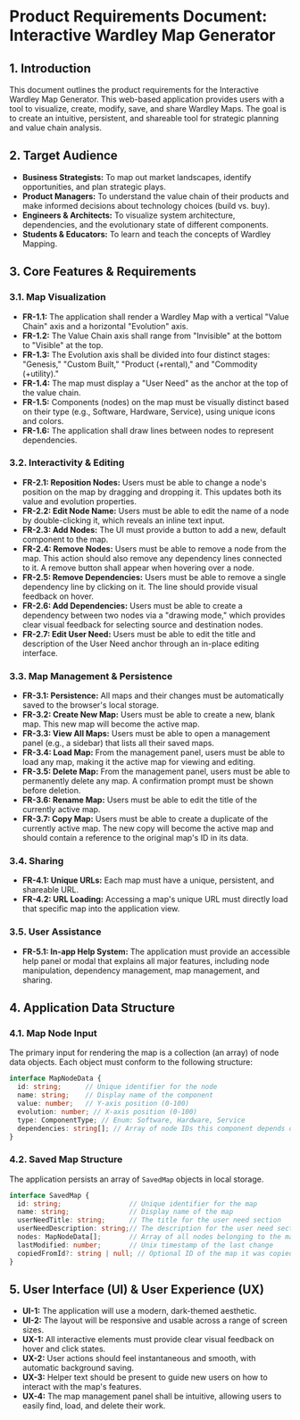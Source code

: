 # Product Requirements Document: Interactive Wardley Map Generator

## 1. Introduction

This document outlines the product requirements for the Interactive Wardley Map Generator. This web-based application provides users with a tool to visualize, create, modify, save, and share Wardley Maps. The goal is to create an intuitive, persistent, and shareable tool for strategic planning and value chain analysis.

## 2. Target Audience

*   **Business Strategists:** To map out market landscapes, identify opportunities, and plan strategic plays.
*   **Product Managers:** To understand the value chain of their products and make informed decisions about technology choices (build vs. buy).
*   **Engineers & Architects:** To visualize system architecture, dependencies, and the evolutionary state of different components.
*   **Students & Educators:** To learn and teach the concepts of Wardley Mapping.

## 3. Core Features & Requirements

### 3.1. Map Visualization
*   **FR-1.1:** The application shall render a Wardley Map with a vertical "Value Chain" axis and a horizontal "Evolution" axis.
*   **FR-1.2:** The Value Chain axis shall range from "Invisible" at the bottom to "Visible" at the top.
*   **FR-1.3:** The Evolution axis shall be divided into four distinct stages: "Genesis," "Custom Built," "Product (+rental)," and "Commodity (+utility)."
*   **FR-1.4:** The map must display a "User Need" as the anchor at the top of the value chain.
*   **FR-1.5:** Components (nodes) on the map must be visually distinct based on their type (e.g., Software, Hardware, Service), using unique icons and colors.
*   **FR-1.6:** The application shall draw lines between nodes to represent dependencies.

### 3.2. Interactivity & Editing
*   **FR-2.1: Reposition Nodes:** Users must be able to change a node's position on the map by dragging and dropping it. This updates both its value and evolution properties.
*   **FR-2.2: Edit Node Name:** Users must be able to edit the name of a node by double-clicking it, which reveals an inline text input.
*   **FR-2.3: Add Nodes:** The UI must provide a button to add a new, default component to the map.
*   **FR-2.4: Remove Nodes:** Users must be able to remove a node from the map. This action should also remove any dependency lines connected to it. A remove button shall appear when hovering over a node.
*   **FR-2.5: Remove Dependencies:** Users must be able to remove a single dependency line by clicking on it. The line should provide visual feedback on hover.
*   **FR-2.6: Add Dependencies:** Users must be able to create a dependency between two nodes via a "drawing mode," which provides clear visual feedback for selecting source and destination nodes.
*   **FR-2.7: Edit User Need:** Users must be able to edit the title and description of the User Need anchor through an in-place editing interface.

### 3.3. Map Management & Persistence
*   **FR-3.1: Persistence:** All maps and their changes must be automatically saved to the browser's local storage.
*   **FR-3.2: Create New Map:** Users must be able to create a new, blank map. This new map will become the active map.
*   **FR-3.3: View All Maps:** Users must be able to open a management panel (e.g., a sidebar) that lists all their saved maps.
*   **FR-3.4: Load Map:** From the management panel, users must be able to load any map, making it the active map for viewing and editing.
*   **FR-3.5: Delete Map:** From the management panel, users must be able to permanently delete any map. A confirmation prompt must be shown before deletion.
*   **FR-3.6: Rename Map:** Users must be able to edit the title of the currently active map.
*   **FR-3.7: Copy Map:** Users must be able to create a duplicate of the currently active map. The new copy will become the active map and should contain a reference to the original map's ID in its data.

### 3.4. Sharing
*   **FR-4.1: Unique URLs:** Each map must have a unique, persistent, and shareable URL.
*   **FR-4.2: URL Loading:** Accessing a map's unique URL must directly load that specific map into the application view.

### 3.5. User Assistance
*   **FR-5.1: In-app Help System:** The application must provide an accessible help panel or modal that explains all major features, including node manipulation, dependency management, map management, and sharing.

## 4. Application Data Structure

### 4.1. Map Node Input
The primary input for rendering the map is a collection (an array) of node data objects. Each object must conform to the following structure:

```typescript
interface MapNodeData {
  id: string;      // Unique identifier for the node
  name: string;    // Display name of the component
  value: number;   // Y-axis position (0-100)
  evolution: number; // X-axis position (0-100)
  type: ComponentType; // Enum: Software, Hardware, Service
  dependencies: string[]; // Array of node IDs this component depends on
}
```

### 4.2. Saved Map Structure
The application persists an array of `SavedMap` objects in local storage.

```typescript
interface SavedMap {
  id: string;                 // Unique identifier for the map
  name: string;               // Display name of the map
  userNeedTitle: string;      // The title for the user need section
  userNeedDescription: string;// The description for the user need section
  nodes: MapNodeData[];       // Array of all nodes belonging to the map
  lastModified: number;       // Unix timestamp of the last change
  copiedFromId?: string | null; // Optional ID of the map it was copied from
}
```

## 5. User Interface (UI) & User Experience (UX)

*   **UI-1:** The application will use a modern, dark-themed aesthetic.
*   **UI-2:** The layout will be responsive and usable across a range of screen sizes.
*   **UX-1:** All interactive elements must provide clear visual feedback on hover and click states.
*   **UX-2:** User actions should feel instantaneous and smooth, with automatic background saving.
*   **UX-3:** Helper text should be present to guide new users on how to interact with the map's features.
*   **UX-4:** The map management panel shall be intuitive, allowing users to easily find, load, and delete their work.
